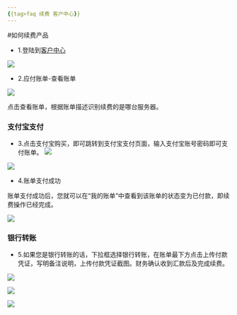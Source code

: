 ```yaml
---
{{tag>faq 续费 客户中心}}
---
```

#如何续费产品

* 1.登陆到[客户中心](www.portal.51hosting.com)

![](http://ww4.sinaimg.cn/large/a74eed94jw1dz50olkp23j.jpg)

* 2.应付账单-查看账单

![](http://ww2.sinaimg.cn/large/a74ecc4cjw1e061f8ixrij.jpg)

点击查看账单，根据账单描述识别续费的是哪台服务器。

###  支付宝支付

* 3.点击支付宝购买，即可跳转到支付宝支付页面，输入支付宝账号密码即可支付账单。
![](http://ww2.sinaimg.cn/large/a74e55b4jw1e061g3eiksj.jpg)

![](http://ww1.sinaimg.cn/large/a74ecc4cjw1e061if9t1dj.jpg)

* 4.账单支付成功

账单支付成功后，您就可以在“我的账单”中查看到该账单的状态变为已付款，即续费操作已经完成。 

![](http://ww1.sinaimg.cn/large/a74eed94jw1e061ln0hb6j.jpg)

###  银行转账 

* 5.如果您是银行转账的话，下拉框选择银行转账，在账单最下方点击上传付款凭证，写明备注说明，上传付款凭证截图。财务确认收到汇款后及完成续费。

![](http://ww2.sinaimg.cn/large/a74e55b4jw1e061rgyc6fj.jpg)

![](http://ww4.sinaimg.cn/large/a74ecc4cjw1e061s5u99fj.jpg)

![](http://ww4.sinaimg.cn/large/a74eed94jw1e061t35ahmj.jpg)